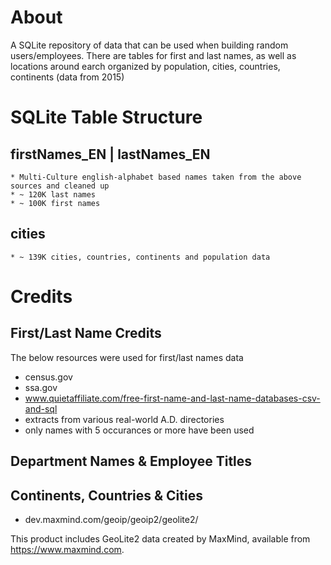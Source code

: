 # About

A SQLite repository of data that can be used when building random users/employees.
There are tables for first and last names, as well as locations around earch organized by population, cities, countries, continents (data from 2015)

# SQLite Table Structure

## firstNames_EN | lastNames_EN
    * Multi-Culture english-alphabet based names taken from the above sources and cleaned up
    * ~ 120K last names
    * ~ 100K first names

## cities
	* ~ 139K cities, countries, continents and population data

# Credits

## First/Last Name Credits

The below resources were used for first/last names data

* census.gov
* ssa.gov
* www.quietaffiliate.com/free-first-name-and-last-name-databases-csv-and-sql
* extracts from various real-world A.D. directories
* only names with 5 occurances or more have been used

## Department Names & Employee Titles


## Continents, Countries & Cities

* dev.maxmind.com/geoip/geoip2/geolite2/ 

This product includes GeoLite2 data created by MaxMind, available from
<a href="https://www.maxmind.com">https://www.maxmind.com</a>.